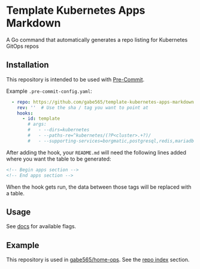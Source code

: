 # Template Kubernetes Apps Markdown

A Go command that automatically generates a repo listing for Kubernetes GitOps repos

## Installation

This repository is intended to be used with [Pre-Commit](https://pre-commit.com).

Example `.pre-commit-config.yaml`:
```yaml
  - repo: https://github.com/gabe565/template-kubernetes-apps-markdown
    rev: ''  # Use the sha / tag you want to point at
    hooks:
      - id: template
        # args:
        #   - --dirs=kubernetes
        #   - --paths-re=^kubernetes/(?P<cluster>.+?)/
        #   - --supporting-services=borgmatic,postgresql,redis,mariadb
```

After adding the hook, your `README.md` will need the following lines added where you want the table to be generated:
```markdown
<!-- Begin apps section -->
<!-- End apps section -->
```

When the hook gets run, the data between those tags will be replaced with a table.

## Usage

See [docs](docs/template-kubernetes-apps-markdown.md) for available flags.

## Example

This repository is used in [gabe565/home-ops](https://github.com/gabe565/home-ops). See the [repo index](https://github.com/gabe565/home-ops#repo-index) section.
